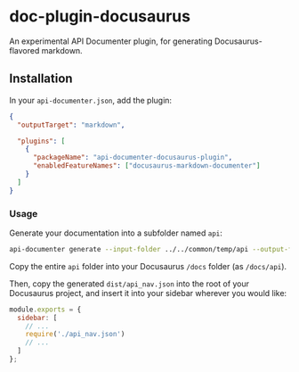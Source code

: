 # doc-plugin-docusaurus

An experimental API Documenter plugin, for generating Docusaurus-flavored markdown.

## Installation

In your `api-documenter.json`, add the plugin:

```json
{
  "outputTarget": "markdown",

  "plugins": [
    {
      "packageName": "api-documenter-docusaurus-plugin",
      "enabledFeatureNames": ["docusaurus-markdown-documenter"]
    }
  ]
}
```

### Usage

Generate your documentation into a subfolder named `api`:

```bash
api-documenter generate --input-folder ../../common/temp/api --output-folder ./dist/api
```

Copy the entire `api` folder into your Docusaurus `/docs` folder (as `/docs/api`).

Then, copy the generated `dist/api_nav.json` into the root of your Docusaurus project, and insert it into your sidebar wherever you would like:

```js
module.exports = {
  sidebar: [
    // ...
    require('./api_nav.json')
    // ...
  ]
};
```
